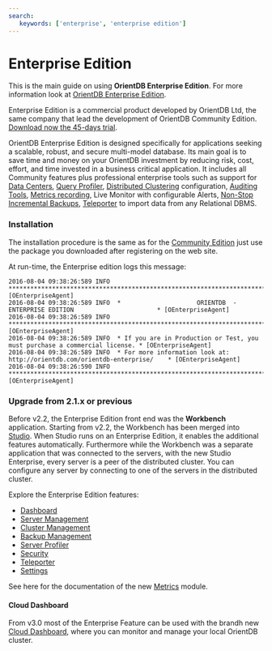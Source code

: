 ```yaml
---
search:
   keywords: ['enterprise', 'enterprise edition']
---
```


# Enterprise Edition

This is the main guide on using <b>OrientDB Enterprise Edition</b>. For more information look at [OrientDB Enterprise Edition](http://orientdb.com/enterprise.htm).

Enterprise Edition is a commercial product developed by OrientDB Ltd, the same company that lead the development of OrientDB Community Edition. [Download now the 45-days trial](http://orientdb.com/orientdb-enterprise/#matrix).

OrientDB Enterprise Edition is designed specifically for applications seeking a scalable, robust, and secure multi-model database. Its main goal is to save time and money on your OrientDB investment by reducing risk, cost, effort, and time invested in a business critical application. It includes all Community features plus professional enterprise tools such as support for [Data Centers](../distributed/Data-Centers.md), [Query Profiler](../studio/server-management/Studio-Query-Profiler.md), [Distributed Clustering](../studio/server-management/Studio-Cluster-Management.md) configuration, [Auditing Tools](../studio/server-management/Studio-Auditing.md), [Metrics recording](../studio/server-management/Studio-Server-Management.md), Live Monitor with configurable Alerts, [Non-Stop Incremental Backups](../studio/backups-imports-exports/Studio-Backup-Management.md), [Teleporter](../studio/backups-imports-exports/Studio-Teleporter.md) to import data from any Relational DBMS.


### Installation
The installation procedure is the same as for the [Community Edition](../gettingstarted/Tutorial-Installation.md) just use the package you downloaded after registering on the web site.

At run-time, the Enterprise edition logs this message:

```
2016-08-04 09:38:26:589 INFO  ***************************************************************************** [OEnterpriseAgent]
2016-08-04 09:38:26:589 INFO  *                     ORIENTDB  -  ENTERPRISE EDITION                       * [OEnterpriseAgent]
2016-08-04 09:38:26:589 INFO  ***************************************************************************** [OEnterpriseAgent]
2016-08-04 09:38:26:589 INFO  * If you are in Production or Test, you must purchase a commercial license. * [OEnterpriseAgent]
2016-08-04 09:38:26:589 INFO  * For more information look at: http://orientdb.com/orientdb-enterprise/    * [OEnterpriseAgent]
2016-08-04 09:38:26:590 INFO  ***************************************************************************** [OEnterpriseAgent]
```

### Upgrade from 2.1.x or previous

Before v2.2, the Enterprise Edition front end was the **Workbench** application. Starting from v2.2, the Workbench has been merged into [Studio](../studio/README.md). When Studio runs on an Enterprise Edition, it enables the additional features automatically. Furthermore while the Workbench was a separate application that was connected to the servers, with the new Studio Enterprise, every server is a peer of the distributed cluster. You can configure any server by connecting to one of the servers in the distributed cluster.


Explore the Enterprise Edition features:

* [Dashboard](./Dashboard.md)
* [Server Management](./Server-Management.md)
* [Cluster Management](./Cluster-Management.md)
* [Backup Management](../studio/backups-imports-exports/Studio-Backup-Management.md)
* [Server Profiler](./Server-Profiler.md)
* [Security](./Security.md)
* [Teleporter](../studio/backups-imports-exports/Studio-Teleporter.md)
* [Settings](./Settings.md)

See here for the documentation of the new [Metrics](./Profiler.md) module.

#### Cloud Dashboard

From v3.0 most of the Enterprise Feature can be used with the brandh new [Cloud Dashboard](Cloud-Dashboard.md), where you can monitor and manage your local OrientDB cluster.
